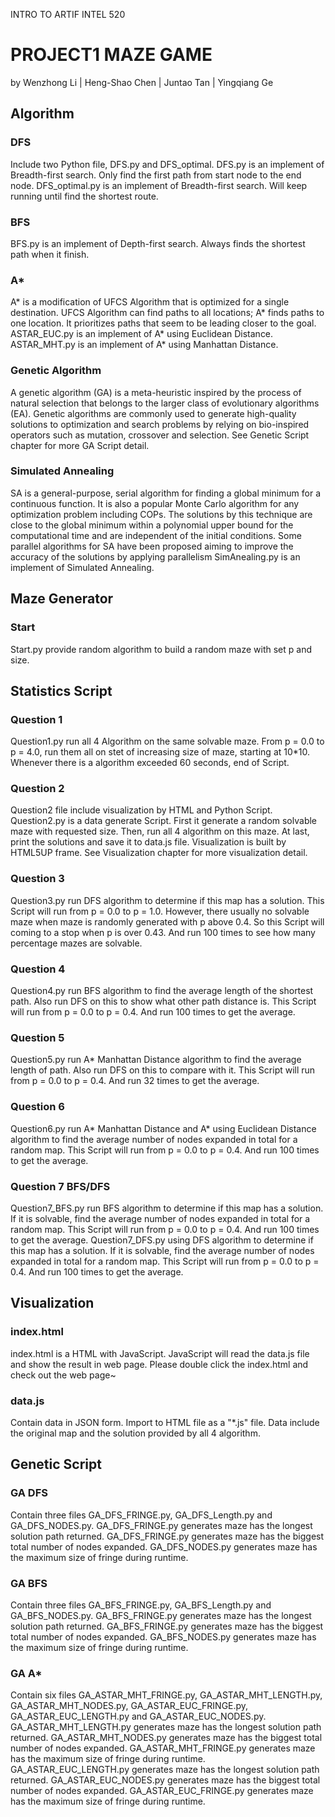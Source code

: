INTRO TO ARTIF INTEL 520
# PROJECT1 MAZE GAME
by Wenzhong Li  |  Heng-Shao Chen  | Juntao Tan  |  Yingqiang Ge
## Algorithm
### DFS
Include two Python file, DFS.py and DFS_optimal.
DFS.py is an implement of Breadth-first search. Only find the first path from start node to the end node.
DFS_optimal.py is an implement of Breadth-first search. Will keep running until find the shortest route.
### BFS
BFS.py is an implement of Depth-first search. Always finds the shortest path when it finish.
### A*
A* is a modification of UFCS Algorithm that is optimized for a single destination.
UFCS Algorithm can find paths to all locations; A* finds paths to one location.
It prioritizes paths that seem to be leading closer to the goal.
ASTAR_EUC.py is an implement of A* using Euclidean Distance.
ASTAR_MHT.py is an implement of A* using Manhattan Distance.
### Genetic Algorithm
A genetic algorithm (GA) is a meta-heuristic inspired by the process of natural selection that belongs to the larger class of evolutionary algorithms (EA).
Genetic algorithms are commonly used to generate high-quality solutions to optimization and search problems by relying on bio-inspired operators such as mutation, crossover and selection.
See Genetic Script chapter for more GA Script detail.
### Simulated Annealing
SA is a general-purpose, serial algorithm for finding a global minimum for a
continuous function. It is also a popular Monte Carlo algorithm for any optimization
problem including COPs. The solutions by this technique are close to the global
minimum within a polynomial upper bound for the computational time and are
independent of the initial conditions. Some parallel algorithms for SA have been
proposed aiming to improve the accuracy of the solutions by applying parallelism
SimAnealing.py is an implement of Simulated Annealing.
## Maze Generator
### Start
Start.py provide random algorithm to build a random maze with set p and size.
## Statistics Script
### Question 1
Question1.py run all 4 Algorithm on the same solvable maze.
From p = 0.0 to p = 4.0, run them all on stet of increasing size of maze, starting at 10*10.
Whenever there is a algorithm exceeded 60 seconds, end of Script.
### Question 2
Question2 file include visualization by HTML and Python Script.
Question2.py is a data generate Script.
First it generate a random solvable maze with requested size.
Then, run all 4 algorithm on this maze.
At last, print the solutions and save it to data.js file.
Visualization is built by HTML5UP frame.
See Visualization chapter for more visualization detail.
### Question 3
Question3.py run DFS algorithm to determine if this map has a solution.
This Script will run from p = 0.0 to p = 1.0.
However, there usually no solvable maze when maze is randomly generated with p above 0.4.
So this Script will coming to a stop when p is over 0.43.
And run 100 times to see how many percentage mazes are solvable.
### Question 4
Question4.py run BFS algorithm to find the average length of the shortest path.
Also run DFS on this to show what other path distance is.
This Script will run from p = 0.0 to p = 0.4.
And run 100 times to  get the average.
### Question 5
Question5.py run A* Manhattan Distance algorithm to find the average length of path.
Also run DFS on this to compare with it.
This Script will run from p = 0.0 to p = 0.4.
And run 32 times to  get the average.
### Question 6
Question6.py run A* Manhattan Distance and A* using Euclidean Distance algorithm to find the average number of nodes expanded in total for a random map.
This Script will run from p = 0.0 to p = 0.4.
And run 100 times to  get the average.
### Question 7 BFS/DFS
Question7_BFS.py run BFS algorithm to determine if this map has a solution.
If it is solvable, find the average number of nodes expanded in total for a random map.
This Script will run from p = 0.0 to p = 0.4.
And run 100 times to  get the average.
Question7_DFS.py using DFS algorithm to determine if this map has a solution.
If it is solvable, find the average number of nodes expanded in total for a random map.
This Script will run from p = 0.0 to p = 0.4.
And run 100 times to  get the average.
## Visualization
### index.html
index.html is a HTML with JavaScript.
JavaScript will read the data.js file and show the result in web page.
Please double click the index.html and check out the web page~
### data.js
Contain data in JSON form. Import to HTML file as a "*.js" file.
Data include the original map and the solution provided by all 4 algorithm.
## Genetic Script
### GA DFS
Contain three files GA_DFS_FRINGE.py, GA_DFS_Length.py and GA_DFS_NODES.py.
GA_DFS_FRINGE.py generates maze has the longest solution path returned.
GA_DFS_FRINGE.py generates maze has the biggest total number of nodes expanded.
GA_DFS_NODES.py generates maze has the maximum size of fringe during runtime.
### GA BFS
Contain three files GA_BFS_FRINGE.py, GA_BFS_Length.py and GA_BFS_NODES.py.
GA_BFS_FRINGE.py generates maze has the longest solution path returned.
GA_BFS_FRINGE.py generates maze has the biggest total number of nodes expanded.
GA_BFS_NODES.py generates maze has the maximum size of fringe during runtime.
### GA A*
Contain six files GA_ASTAR_MHT_FRINGE.py, GA_ASTAR_MHT_LENGTH.py, GA_ASTAR_MHT_NODES.py, GA_ASTAR_EUC_FRINGE.py, GA_ASTAR_EUC_LENGTH.py and GA_ASTAR_EUC_NODES.py.
GA_ASTAR_MHT_LENGTH.py generates maze has the longest solution path returned.
GA_ASTAR_MHT_NODES.py generates maze has the biggest total number of nodes expanded.
GA_ASTAR_MHT_FRINGE.py generates maze has the maximum size of fringe during runtime.
GA_ASTAR_EUC_LENGTH.py generates maze has the longest solution path returned.
GA_ASTAR_EUC_NODES.py generates maze has the biggest total number of nodes expanded.
GA_ASTAR_EUC_FRINGE.py generates maze has the maximum size of fringe during runtime.
